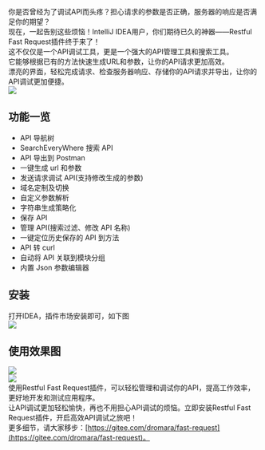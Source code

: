 你是否曾经为了调试API而头疼？担心请求的参数是否正确，服务器的响应是否满足你的期望？<br />现在，一起告别这些烦恼！IntelliJ IDEA用户，你们期待已久的神器——Restful Fast Request插件终于来了！<br />这不仅仅是一个API调试工具，更是一个强大的API管理工具和搜索工具。<br />它能够根据已有的方法快速生成URL和参数，让你的API请求更加高效。<br />漂亮的界面，轻松完成请求、检查服务器响应、存储你的API请求并导出，让你的API调试更加便捷。<br />![](https://cdn.nlark.com/yuque/0/2023/png/396745/1700546094783-fc8a3e1d-9bc3-4ef8-aeec-cf3e5590395f.png#averageHue=%232d2d2c&clientId=u530dbc12-a3fb-4&from=paste&id=u25c2a278&originHeight=700&originWidth=1080&originalType=url&ratio=2.5&rotation=0&showTitle=false&status=done&style=none&taskId=u104f3853-d5ed-49f3-9218-9204fd8cc9c&title=)
<a name="bSz7m"></a>
## **功能一览**

- API 导航树
- SearchEveryWhere 搜索 API
- API 导出到 Postman
- 一键生成 url 和参数
- 发送请求调试 API(支持修改生成的参数)
- 域名定制及切换
- 自定义参数解析
- 字符串生成策略化
- 保存 API
- 管理 API(搜索过滤、修改 API 名称)
- 一键定位历史保存的 API 到方法
- API 转 curl
- 自动将 API 关联到模块分组
- 内置 Json 参数编辑器
<a name="am6XP"></a>
## **安装**
打开IDEA，插件市场安装即可，如下图<br />![](https://cdn.nlark.com/yuque/0/2023/png/396745/1700546094809-a56c70c1-f2e5-47d5-bab7-2be77d46d7ca.png#averageHue=%233c3f43&clientId=u530dbc12-a3fb-4&from=paste&id=u99608bea&originHeight=531&originWidth=860&originalType=url&ratio=2.5&rotation=0&showTitle=false&status=done&style=none&taskId=u54e881a1-7c86-4f81-a040-45a5fe1aea8&title=)
<a name="ABDLA"></a>
## **使用效果图**
![](https://cdn.nlark.com/yuque/0/2023/png/396745/1700546094806-bd06357e-d6a9-4b57-9704-10c6583402fc.png#averageHue=%233c4043&clientId=u530dbc12-a3fb-4&from=paste&id=ufe652f1d&originHeight=575&originWidth=1080&originalType=url&ratio=2.5&rotation=0&showTitle=false&status=done&style=none&taskId=u389ca31b-6b46-49e8-a759-0721eacee69&title=)<br />![](https://cdn.nlark.com/yuque/0/2023/png/396745/1700546094792-61bc9d1a-4c94-402e-9689-66e5ee9c67e7.png#averageHue=%233c3f43&clientId=u530dbc12-a3fb-4&from=paste&id=uc040c458&originHeight=531&originWidth=860&originalType=url&ratio=2.5&rotation=0&showTitle=false&status=done&style=none&taskId=u33b17f8e-cdce-4bd4-9bed-3c876cb77bf&title=)<br />使用Restful Fast Request插件，可以轻松管理和调试你的API，提高工作效率，更好地开发和测试应用程序。<br />让API调试更加轻松愉快，再也不用担心API调试的烦恼。立即安装Restful Fast Request插件，开启高效API调试之旅吧！<br />更多细节，请大家移步：[https://gitee.com/dromara/fast-request](https://gitee.com/dromara/fast-request)。
